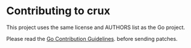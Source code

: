 # Contributing to crux

This project uses the same license and AUTHORS list as the Go project.

Please read the
[Go Contribution Guidelines](https://golang.org/doc/contribute.html).
before sending patches.
